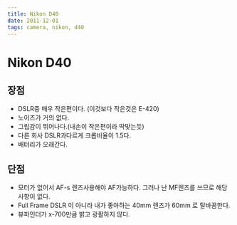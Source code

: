 ```yaml
---
title: Nikon D40
date: 2011-12-01
tags: camera, nikon, d40
---
```


# Nikon D40

장점
----

* DSLR중 매우 작은편이다. (이것보다 작은것은 E-420)
* 노이즈가 거의 없다.
* 그립감이 뛰어나다.(내손이 작은편이라 딱맞는듯)
* 다른 회사 DSLR과다르게 크롭비율이 1.5다.
* 배터리가 오래간다.

단점
----

* 모터가 없어서 AF-s 렌즈사용해야 AF가능하다. 그러나 난 MF렌즈를 쓰므로
  해당사항이 없다.
* Full Frame DSLR 이 아니라 내가 좋아하는 40mm 렌즈가 60mm 로 탈바꿈한다.
* 뷰파인더가 x-700만큼 밝고 광활하지 않다.
